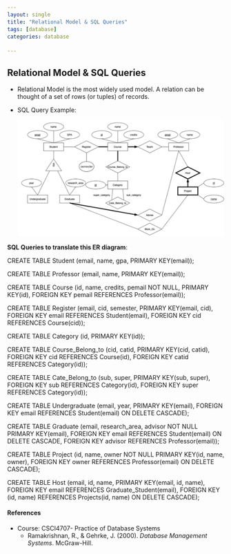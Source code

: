 ```yaml
---
layout: single
title: "Relational Model & SQL Queries"
tags: [database]
categories: database

---
```


## Relational Model & SQL Queries

- Relational Model is the most widely used model. A relation can be thought of a set of rows (or tuples) of records.

- SQL Query Example:

  ![image-20211218051522206](/assets/images/image-20211218051522206.png)

**SQL Queries to translate this ER diagram**:

CREATE TABLE Student (email, name, gpa, PRIMARY KEY(email)); 

CREATE TABLE Professor (email, name, PRIMARY KEY(email)); 

CREATE TABLE Course (id, name, credits, pemail NOT NULL, 
		PRIMARY KEY(id), 
		FOREIGN KEY pemail REFERENCES Professor(email));

CREATE TABLE Register (email, cid, semester, 
		PRIMARY KEY(email, cid), 
		FOREIGN KEY email REFERENCES Student(email), 
		FOREIGN KEY cid REFERENCES Course(cid));

CREATE TABLE Category (id, PRIMARY KEY(id)); 

CREATE TABLE Course_Belong_to (cid, catid, 
		PRIMARY KEY(cid, catid), 
		FOREIGN KEY cid REFERENCES Course(id),
		FOREIGN KEY catid REFERENCES Category(id)); 

CREATE TABLE Cate_Belong_to (sub, super, 
		PRIMARY KEY(sub, super), 
		FOREIGN KEY sub REFERENCES Category(id), 		FOREIGN KEY super REFERENCES Category(id));

CREATE TABLE Undergraduate (email, year, 		PRIMARY KEY(email), 
		FOREIGN KEY email REFERENCES Student(email) ON DELETE CASCADE); 

CREATE TABLE Graduate (email, research_area, advisor NOT NULL 
		PRIMARY KEY(email), 
		FOREIGN KEY email REFERENCES Student(email) ON DELETE CASCADE, 
		FOREIGN KEY advisor REFERENCES Professor(email));

CREATE TABLE Project (id, name, owner NOT NULL 
		PRIMARY KEY(id, name, owner), 
		FOREIGN KEY owner REFERENCES Professor(email) ON DELETE CASCADE); 

CREATE TABLE Host (email, id, name, 
		PRIMARY KEY(email, id, name), 
		FOREIGN KEY email REFERENCES Graduate_Student(email), 
		FOREIGN KEY (id, name) REFERENCES Projects(id, name) ON DELETE CASCADE);

#### References

- Course: CSCI4707- Practice of Database Systems
  - Ramakrishnan, R., & Gehrke, J. (2000). *Database Management Systems*. McGraw-Hill. 

